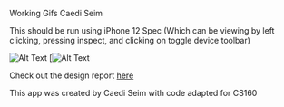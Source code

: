 Working Gifs Caedi Seim

This should be run using iPhone 12 Spec (Which can be viewing by left clicking, pressing inspect, and clicking on toggle device toolbar)

![Alt Text](http://g.recordit.co/i2raBav0nh.gif)
[![Alt Text](http://g.recordit.co/7KAXRnfKNd.gif)

Check out the design report [here](https://docs.google.com/document/d/1aGdJsCb8XGNR50XDcAdnxCdgvtSySWQxWJH8bGFjW9A/edit?usp=sharing)

This app was created by Caedi Seim with code adapted for CS160

